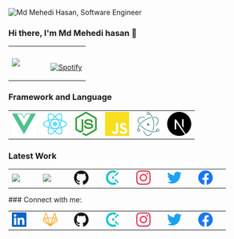 
![Md Mehedi Hasan, Software Engineer](https://github.com/Mahadi74/Mahadi74/blob/main/Animation.gif)
### Hi there, I'm Md Mehedi hasan 👋

<table width="100%"> 
  <tr>
  <td width="50%">    
    <a href="https://github.com/Mahadi74"><img src="https://github-readme-stats.vercel.app/api?username=Mahadi74&count_private=true&show_icons=true&hide_border=true&theme=radical" height="165" /></a>
  </td>
  <td width="50%">
      
&nbsp; <br> [![Spotify](https://novatorem.vercel.app/api/spotify)]()

  </td>
  
  </table>

### Framework and Language 

<table width="100%"> 
  <tr>
  <td width="16.666%"> 
      <img src="https://github.com/Mahadi74/Mahadi74/blob/main/assest/vue.svg" width="100%"/>
   </td>
  <td width="16.666%">
      <img src="https://github.com/Mahadi74/Mahadi74/blob/main/assest/react.svg" width="100%"/>
  </td>
  <td width="16.666%">
       <img src="https://github.com/Mahadi74/Mahadi74/blob/main/assest/node.svg" width="100%"/>
   </td>
  <td width="16.666%">
       <img src="https://github.com/Mahadi74/Mahadi74/blob/main/assest/javascript.svg" width="100%"/>
  </td>
  <td width="16.666%">
       <img src="https://github.com/Mahadi74/Mahadi74/blob/main/assest/electron.svg" width="100%"/>
  </td>
  <td width="16.666%">
       <img src="https://github.com/Mahadi74/Mahadi74/blob/main/assest/next.svg" width="100%"/>
  </td>
  </table>

  ### Latest Work
<table width="100%"> 
  <tr>
    <td width="14.285%"> 
     <a herf="https://safeinternet.unicefbangladesh.org/"><img src="https://1688997010.rsc.cdn77.org/apple-touch-icon.png" width="100%"/></a>
   </td>
  <td width="14.285%">
      <a href="https://ncbelearning.fpmu.gov.bd/"><img src="https://ncbelearning.fpmu.gov.bd/img/NCB.2789fccb.png" width="60%"/></a>
  </td>
  <td width="14.285%">
       <a href="https://github.com/Mahadi74"><img src="https://github.com/Mahadi74/Mahadi74/blob/main/assest/github.svg" width="60%"/></a>
   </td>
  <td width="14.285%">
       <a href="https://github.com/Mahadi74"><img src="https://github.com/Mahadi74/Mahadi74/blob/main/assest/coderbyte.svg" width="60%"/></a>
  </td>
  <td width="14.285%">
       <a href="https://github.com/Mahadi74"><img src="https://github.com/Mahadi74/Mahadi74/blob/main/assest/instagram.svg" width="60%"/></a>
  </td>
  <td width="14.285%">
       <a href="https://github.com/Mahadi74"><img src="https://github.com/Mahadi74/Mahadi74/blob/main/assest/twitter.svg" width="60%"/></a>
  </td>
  <td width="14.285%">
       <a href="https://github.com/Mahadi74"><img src="https://github.com/Mahadi74/Mahadi74/blob/main/assest/facebook.svg" width="60%"/></a>
  </td>
  </table>
  ### Connect with me:

  <table width="100%"> 
  <tr>
    <td width="14.285%"> 
     <a href="https://github.com/Mahadi74"> <img src="https://github.com/Mahadi74/Mahadi74/blob/main/assest/linkedin.svg" width="60%"/></a>
   </td>
  <td width="14.285%">
      <a href="https://github.com/Mahadi74"><img src="https://github.com/Mahadi74/Mahadi74/blob/main/assest/gitlab.svg" width="60%"/></a>
  </td>
  <td width="14.285%">
       <a href="https://github.com/Mahadi74"><img src="https://github.com/Mahadi74/Mahadi74/blob/main/assest/github.svg" width="60%"/></a>
   </td>
  <td width="14.285%">
       <a href="https://github.com/Mahadi74"><img src="https://github.com/Mahadi74/Mahadi74/blob/main/assest/coderbyte.svg" width="60%"/></a>
  </td>
  <td width="14.285%">
       <a href="https://github.com/Mahadi74"><img src="https://github.com/Mahadi74/Mahadi74/blob/main/assest/instagram.svg" width="60%"/></a>
  </td>
  <td width="14.285%">
       <a href="https://github.com/Mahadi74"><img src="https://github.com/Mahadi74/Mahadi74/blob/main/assest/twitter.svg" width="60%"/></a>
  </td>
  <td width="14.285%">
       <a href="https://github.com/Mahadi74"><img src="https://github.com/Mahadi74/Mahadi74/blob/main/assest/facebook.svg" width="60%"/></a>
  </td>
  </table>